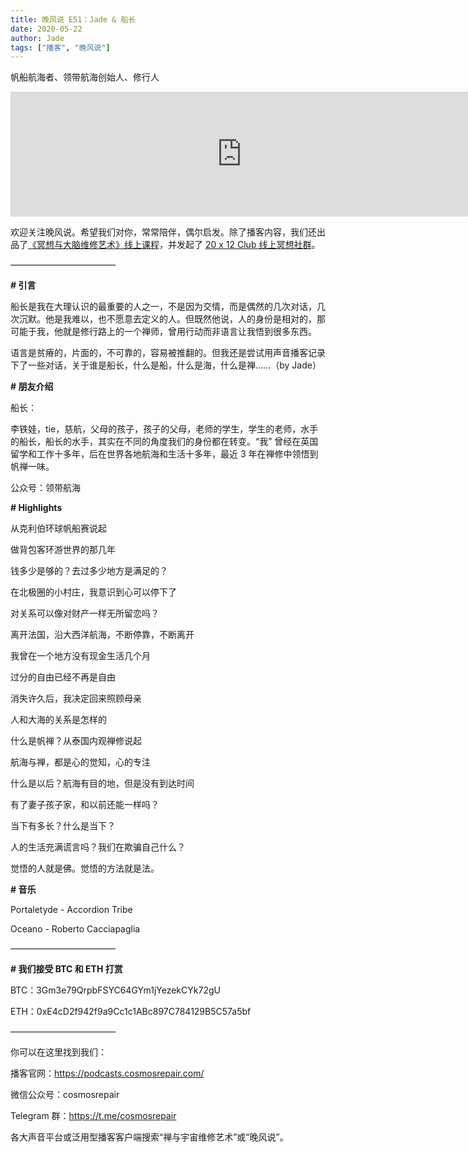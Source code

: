```yaml
---
title: 晚风说 E51：Jade & 船长
date: 2020-05-22
author: Jade
tags: ["播客", "晚风说"]
---
```


帆船航海者、领带航海创始人、修行人

<!--more-->

<iframe src="https://fireside.fm/player/v2/trfV16OE+YFzu5qRX?theme=dark" width="740" height="200" frameborder="0" scrolling="no"></iframe>

欢迎关注晚风说。希望我们对你，常常陪伴，偶尔启发。除了播客内容，我们还出品了[《冥想与大脑维修艺术》线上课程](https://mp.weixin.qq.com/s?__biz=MzA5Nzk4MDMxMg==&mid=2247484680&idx=1&sn=2a5b8f1e1f1c1e6820adf5cc95d997fe&chksm=9099dfffa7ee56e9408aa248731e3e3e502c984ca1e577decc28d66d458f2e93a600dc6d6b40&scene=21#wechat_redirect)，并发起了 [20 x 12 Club 线上冥想社群](https://mp.weixin.qq.com/s?__biz=MzA5Nzk4MDMxMg==&mid=2247484834&idx=1&sn=ebd2c537b12e63baef2e9eaac505c26b&chksm=9099df55a7ee5643ab84485931d52082bbb2a6ee7078bdd536faf2cbbcb7bb22783aeaf13d4b&scene=21#wechat_redirect)。

————————————

**# 引言**

船长是我在大理认识的最重要的人之一，不是因为交情，而是偶然的几次对话，几次沉默。他是我难以，也不愿意去定义的人。但既然他说，人的身份是相对的，那可能于我，他就是修行路上的一个禅师，曾用行动而非语言让我悟到很多东西。

语言是贫瘠的，片面的，不可靠的，容易被推翻的。但我还是尝试用声音播客记录下了一些对话，关于谁是船长，什么是船，什么是海，什么是禅……（by Jade）

**# 朋友介绍**

船长：

李铁娃，tie，慈航，父母的孩子，孩子的父母，老师的学生，学生的老师，水手的船长，船长的水手，其实在不同的角度我们的身份都在转变。“我” 曾经在英国留学和工作十多年，后在世界各地航海和生活十多年，最近 3 年在禅修中领悟到帆禅一味。

公众号：领带航海

**# Highlights**

从克利伯环球帆船赛说起

做背包客环游世界的那几年

钱多少是够的？去过多少地方是满足的？

在北极圈的小村庄，我意识到心可以停下了

对关系可以像对财产一样无所留恋吗？

离开法国，沿大西洋航海，不断停靠，不断离开

我曾在一个地方没有现金生活几个月

过分的自由已经不再是自由

消失许久后，我决定回来照顾母亲

人和大海的关系是怎样的

什么是帆禅？从泰国内观禅修说起

航海与禅，都是心的觉知，心的专注

什么是以后？航海有目的地，但是没有到达时间

有了妻子孩子家，和以前还能一样吗？

当下有多长？什么是当下？

人的生活充满谎言吗？我们在欺骗自己什么？

觉悟的人就是佛。觉悟的方法就是法。

**# 音乐**

Portaletyde - Accordion Tribe

Oceano - Roberto Cacciapaglia

————————————

**# 我们接受 BTC 和 ETH 打赏**

BTC：3Gm3e79QrpbFSYC64GYm1jYezekCYk72gU

ETH：0xE4cD2f942f9a9Cc1c1ABc897C784129B5C57a5bf

————————————

你可以在这里找到我们：

播客官网：https://podcasts.cosmosrepair.com/

微信公众号：cosmosrepair

Telegram 群：https://t.me/cosmosrepair

各大声音平台或泛用型播客客户端搜索“禅与宇宙维修艺术”或“晚风说”。